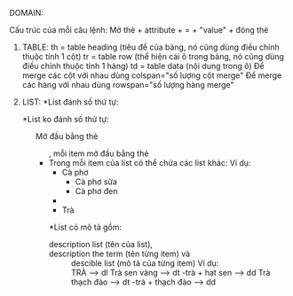  DOMAIN:

Cấu trúc của mỗi câu lệnh:
Mở thẻ + attribute + = + "value" + đóng thẻ

1.	TABLE:
th = table heading (tiêu đề của bảng, nó cũng dùng điều chỉnh thuộc tính 1 cột)
tr = table row (thể hiện cái ô trong bảng, nó cũng dùng điều chỉnh thuộc tính 1 hàng)
td = table data (nội dung trong ô)
Để merge các cột với nhau dùng colspan="số lượng cột merge"
Để merge các hàng với nhau dùng rowspan="số lượng hàng merge"

2.	LIST:
*List đánh số thứ tự: <ol>

*List ko đánh số thứ tự: <ul>
Mở đầu bằng thẻ <ul>, mỗi item mở đầu bằng thẻ <li>
Trong mỗi item của list có thể chứa các list khác:
	Ví dụ:
		<ul>
		<li> Cà phơ 
			<ul>
			<li> Cà phơ sữa</li >
			<li> Cà phơ đen</li>
			</ul>
		<li>
		<li> Trà</li>
		</ul>


*List có mô tả gồm: <dl> description list (tên của list), <dt> description the term (tên từng item) 
	và <dd> descible list (mô tả của từng item)
Ví dụ:		
		TRÀ --> dl
	Trà sen vàng --> dt
		-trà + hạt sen --> dd
	Trà thạch đào --> dt
		-trà + thạch đào --> dd
